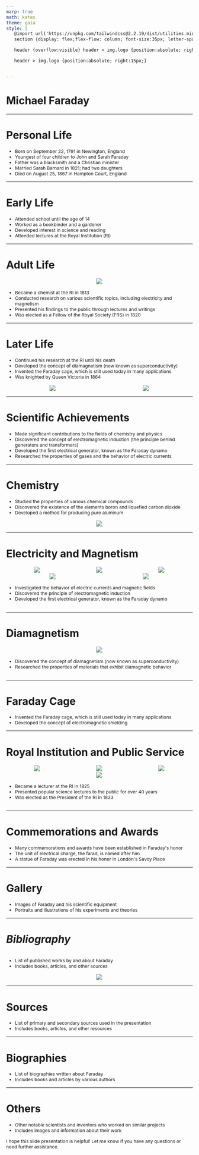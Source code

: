 ```yaml
---
marp: true
math: katex
theme: gaia
style: |
   @import url('https://unpkg.com/tailwindcss@2.2.19/dist/utilities.min.css');
   section {display: flex;flex-flow: column; font-size:35px; letter-spacing:1.4px;}

   header {overflow:visible} header > img.logo {position:absolute; right:15px;}

   header > img.logo {position:absolute; right:15px;}


---
```

<!-- backgroundColor: #828083 -->
<!-- _class: lead -->

 # Michael Faraday

---
<style scoped>p,li {font-size:0.80em}</style>

 # Personal Life

- Born on September 22, 1791 in Newington, England
- Youngest of four children to John and Sarah Faraday
- Father was a blacksmith and a Christian minister
- Married Sarah Barnard in 1821; had two daughters
- Died on August 25, 1867 in Hampton Court, England

---
<style scoped>p,li {font-size:0.84em}</style>

 # Early Life
- Attended school until the age of 14
- Worked as a bookbinder and a gardener
- Developed interest in science and reading
- Attended lectures at the Royal Institution (RI)


---
<style scoped>p,li {font-size:0.80em}</style>

 # **Adult Life**
<div style="display: flex; flex: 1 1 auto; flex-flow: row; min-height: 0"><div style="display: flex; flex: 1 1 auto; justify-content: center;min-height:0;min-width:0; margin-bottom:0.1em;;margin-right:0.15em">
<img style='object-fit: contain; max-height:100%; max-width:100%; background-color: rgba(0,0,0,0);' src='https://upload.wikimedia.org/wikipedia/commons/thumb/8/88/M_Faraday_Th_Phillips_oil_1842.jpg/170px-M_Faraday_Th_Phillips_oil_1842.jpg'/>
</div>
</div>

- Became a chemist at the RI in 1813
- Conducted research on various scientific topics, including electricity and magnetism
- Presented his findings to the public through lectures and writings
- Was elected as a Fellow of the Royal Society (FRS) in 1820

---
<style scoped>p,li {font-size:0.76em}</style>

 # Later Life
- Continued his research at the RI until his death
- Developed the concept of diamagnetism (now known as superconductivity)
- Invented the Faraday cage, which is still used today in many applications
- Was knighted by Queen Victoria in 1864
<div style="display: flex; flex: 1 1 auto; flex-flow: row; min-height: 0"><div style="display: flex; flex: 1 1 auto; justify-content: center;min-height:0;min-width:0; margin-bottom:0.1em;;margin-right:0.15em">
<img style='object-fit: contain; max-height:100%; max-width:100%; background-color: rgba(0,0,0,0);' src='https://upload.wikimedia.org/wikipedia/commons/thumb/f/f0/Three_Fellows_of_the_Royal_Society_offering_the_presidency_o_Wellcome_L0022806.jpg/220px-Three_Fellows_of_the_Royal_Society_offering_the_presidency_o_Wellcome_L0022806.jpg'/>
</div>
<div style="display: flex; flex: 1 1 auto; justify-content: center;min-height:0;min-width:0; margin-bottom:0.1em;;margin-right:0.15em">
<img style='object-fit: contain; max-height:100%; max-width:100%; background-color: rgba(0,0,0,0);' src='https://upload.wikimedia.org/wikipedia/commons/thumb/e/e6/Faraday_Michael_grave.jpg/170px-Faraday_Michael_grave.jpg'/>
</div>
</div>


---
<style scoped>p,li {font-size:0.84em}</style>

 # Scientific Achievements
- Made significant contributions to the fields of chemistry and physics
- Discovered the concept of electromagnetic induction (the principle behind generators and transformers)
- Developed the first electrical generator, known as the Faraday dynamo
- Researched the properties of gases and the behavior of electric currents


---
<style scoped>p,li {font-size:0.84em}</style>

 # **Chemistry**
- Studied the properties of various chemical compounds
- Discovered the existence of the elements boron and liquefied carbon dioxide
- Developed a method for producing pure aluminum
<div style="display: flex; flex: 1 1 auto; flex-flow: row; min-height: 0"><div style="display: flex; flex: 1 1 auto; justify-content: center;min-height:0;min-width:0; margin-bottom:0.1em;;margin-right:0.15em">
<img style='object-fit: contain; max-height:100%; max-width:100%; background-color: rgba(0,0,0,0);' src='https://upload.wikimedia.org/wikipedia/commons/thumb/b/b4/Ri_2014_-_glass_making_-_Faraday.jpg/180px-Ri_2014_-_glass_making_-_Faraday.jpg'/>
</div>
</div>


---
<style scoped>p,li {font-size:0.68em}</style>

 # Electricity and Magnetism
<div style='flex:1 1 auto; min-height:0;' class="grid grid-cols-8 gap-4">
<div style='display:flex; flex-flow:column; min-height:0;' class="col-span-4">

<div style="display: flex; flex: 1 1 auto; flex-flow: row; min-height: 0"><div style="display: flex; flex: 1 1 auto; justify-content: center;min-height:0;min-width:0; margin-bottom:0.1em;;margin-right:0.15em">
<img style='object-fit: contain; max-height:100%; max-width:100%; background-color: rgba(0,0,0,0);' src='https://upload.wikimedia.org/wikipedia/commons/thumb/0/05/Faraday_magnetic_rotation.jpg/170px-Faraday_magnetic_rotation.jpg'/>
</div>
<div style="display: flex; flex: 1 1 auto; justify-content: center;min-height:0;min-width:0; margin-bottom:0.1em;;margin-right:0.15em">
<img style='object-fit: contain; max-height:100%; max-width:100%; background-color: rgba(0,0,0,0);' src='https://upload.wikimedia.org/wikipedia/commons/thumb/1/1c/Induction_experiment.png/220px-Induction_experiment.png'/>
</div>
<div style="display: flex; flex: 1 1 auto; justify-content: center;min-height:0;min-width:0; margin-bottom:0.1em;;margin-right:0.15em">
<img style='object-fit: contain; max-height:100%; max-width:100%; background-color: rgba(0,0,0,0);' src='https://upload.wikimedia.org/wikipedia/commons/thumb/2/2a/Faraday_emf_experiment.svg/220px-Faraday_emf_experiment.svg.png'/>
</div>
</div>
<div style="display: flex; flex: 1 1 auto; flex-flow: row; min-height: 0"><div style="display: flex; flex: 1 1 auto; justify-content: center;min-height:0;min-width:0; margin-bottom:0.1em;;margin-right:0.15em">
<img style='object-fit: contain; max-height:100%; max-width:100%; background-color: rgba(0,0,0,0);' src='https://upload.wikimedia.org/wikipedia/commons/thumb/1/19/Faraday_disk_generator.jpg/170px-Faraday_disk_generator.jpg'/>
</div>
<div style="display: flex; flex: 1 1 auto; justify-content: center;min-height:0;min-width:0; margin-bottom:0.1em;;margin-right:0.15em">
<img style='object-fit: contain; max-height:100%; max-width:100%; background-color: rgba(0,0,0,0);' src='https://upload.wikimedia.org/wikipedia/commons/thumb/9/92/Faraday_and_Daniell_1849_RGNb10408769_f85.tif/lossy-page1-170px-Faraday_and_Daniell_1849_RGNb10408769_f85.tif.jpg'/>
</div>
</div>

</div>

<div style='display:flex; flex-flow:column; min-height:0;' class="col-span-4">

- Investigated the behavior of electric currents and magnetic fields
- Discovered the principle of electromagnetic induction
- Developed the first electrical generator, known as the Faraday dynamo
</div>

</div>


---
<style scoped>p,li {font-size:0.88em}</style>

 # Diamagnetism
<div style='flex:1 1 auto; min-height:0;' class="grid grid-cols-8 gap-4">
<div style='display:flex; flex-flow:column; min-height:0;' class="col-span-4">

<div style="display: flex; flex: 1 1 auto; flex-flow: row; min-height: 0"><div style="display: flex; flex: 1 1 auto; justify-content: center;min-height:0;min-width:0; margin-bottom:0.1em;;margin-right:0.15em">
<img style='object-fit: contain; max-height:100%; max-width:100%; background-color: rgba(0,0,0,0);' src='https://upload.wikimedia.org/wikipedia/commons/thumb/6/62/Faraday_photograph_ii.jpg/170px-Faraday_photograph_ii.jpg'/>
</div>
</div>

</div>

<div style='display:flex; flex-flow:column; min-height:0;' class="col-span-4">

- Discovered the concept of diamagnetism (now known as superconductivity)
- Researched the properties of materials that exhibit diamagnetic behavior
</div>

</div>


---
<style scoped>p,li {font-size:0.92em}</style>

 # Faraday Cage

- Invented the Faraday cage, which is still used today in many applications
- Developed the concept of electromagnetic shielding

---
<style scoped>p,li {font-size:0.72em}</style>

 # Royal Institution and Public Service
<div style='flex:1 1 auto; min-height:0;' class="grid grid-cols-8 gap-4">
<div style='display:flex; flex-flow:column; min-height:0;' class="col-span-4">

<div style="display: flex; flex: 1 1 auto; flex-flow: row; min-height: 0"><div style="display: flex; flex: 1 1 auto; justify-content: center;min-height:0;min-width:0; margin-bottom:0.1em;;margin-right:0.15em">
<img style='object-fit: contain; max-height:100%; max-width:100%; background-color: rgba(0,0,0,0);' src='https://upload.wikimedia.org/wikipedia/commons/thumb/b/b9/FaradayFatherThames.jpg/170px-FaradayFatherThames.jpg'/>
</div>
<div style="display: flex; flex: 1 1 auto; justify-content: center;min-height:0;min-width:0; margin-bottom:0.1em;;margin-right:0.15em">
<img style='object-fit: contain; max-height:100%; max-width:100%; background-color: rgba(0,0,0,0);' src='https://upload.wikimedia.org/wikipedia/commons/thumb/3/30/Lighthouse_lantern_room_with_Fresnel_lens.png/170px-Lighthouse_lantern_room_with_Fresnel_lens.png'/>
</div>
<div style="display: flex; flex: 1 1 auto; justify-content: center;min-height:0;min-width:0; margin-bottom:0.1em;;margin-right:0.15em">
<img style='object-fit: contain; max-height:100%; max-width:100%; background-color: rgba(0,0,0,0);' src='https://upload.wikimedia.org/wikipedia/commons/thumb/1/1c/Faraday_apparatus_for_ideomotor_effect_on_table_turning.png/220px-Faraday_apparatus_for_ideomotor_effect_on_table_turning.png'/>
</div>
</div>
<div style="display: flex; flex: 1 1 auto; flex-flow: row; min-height: 0"><div style="display: flex; flex: 1 1 auto; justify-content: center;min-height:0;min-width:0; margin-bottom:0.1em;;margin-right:0.15em">
<img style='object-fit: contain; max-height:100%; max-width:100%; background-color: rgba(0,0,0,0);' src='https://upload.wikimedia.org/wikipedia/commons/thumb/b/b3/Faraday_Michael_Christmas_lecture.jpg/220px-Faraday_Michael_Christmas_lecture.jpg'/>
</div>
</div>

</div>

<div style='display:flex; flex-flow:column; min-height:0;' class="col-span-4">

- Became a lecturer at the RI in 1825
- Presented popular science lectures to the public for over 40 years
- Was elected as the President of the RI in 1833
</div>

</div>


---
<style scoped>p,li {font-size:0.88em}</style>

 # Commemorations and Awards
- Many commemorations and awards have been established in Faraday's honor
- The unit of electrical charge, the farad, is named after him
- A statue of Faraday was erected in his honor in London's Savoy Place


---
<style scoped>p,li {font-size:0.92em}</style>

 # Gallery
- Images of Faraday and his scientific equipment
- Portraits and illustrations of his experiments and theories


---
<style scoped>p,li {font-size:0.88em}</style>

 # _Bibliography_
<div style='flex:1 1 auto; min-height:0;' class="grid grid-cols-8 gap-4">
<div style='display:flex; flex-flow:column; min-height:0;' class="col-span-4">

- List of published works by and about Faraday
- Includes books, articles, and other sources
</div>

<div style='display:flex; flex-flow:column; min-height:0;' class="col-span-4">

<div style="display: flex; flex: 1 1 auto; flex-flow: row; min-height: 0"><div style="display: flex; flex: 1 1 auto; justify-content: center;min-height:0;min-width:0; margin-bottom:0.1em;;margin-right:0.15em">
<img style='object-fit: contain; max-height:100%; max-width:100%; background-color: rgba(0,0,0,0);' src='https://upload.wikimedia.org/wikipedia/commons/thumb/0/05/Michael_Faraday_1828_Chemische_Manipulation.jpg/170px-Michael_Faraday_1828_Chemische_Manipulation.jpg'/>
</div>
</div>

</div>

</div>


---
<style scoped>p,li {font-size:0.92em}</style>

 # Sources

- List of primary and secondary sources used in the presentation
- Includes books, articles, and other resources

---
<style scoped>p,li {font-size:0.92em}</style>

 # Biographies
- List of biographies written about Faraday
- Includes books and articles by various authors


---
<style scoped>p,li {font-size:0.88em}</style>

 # Others

- Other notable scientists and inventors who worked on similar projects
- Includes images and information about their work

I hope this slide presentation is helpful! Let me know if you have any questions or need further assistance.